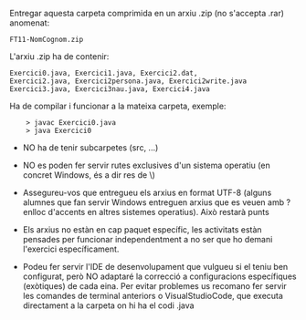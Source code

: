 
Entregar aquesta carpeta comprimida en un 
arxiu .zip (no s'accepta .rar) anomenat:

    FT11-NomCognom.zip

L'arxiu .zip ha de contenir:

    Exercici0.java, Exercici1.java, Exercici2.dat, 
    Exercici2.java, Exercici2persona.java, Exercici2write.java
    Exercici3.java, Exercici3nau.java, Exercici4.java

Ha de compilar i funcionar a la mateixa carpeta, exemple:

        > javac Exercici0.java
        > java Exercici0

- NO ha de tenir subcarpetes (src, ...)

- NO es poden fer servir rutes exclusives d'un sistema 
  operatiu (en concret Windows, és a dir res de \\)

- Assegureu-vos que entregueu els arxius en format UTF-8 
  (alguns alumnes que fan servir Windows entreguen arxius 
   que es veuen amb ? enlloc d'accents en altres sistemes 
   operatius). Això restarà punts

- Els arxius no estàn en cap paquet específic, les activitats 
  estàn pensades per funcionar independentment a no ser que 
  ho demani l'exercici específicament.

- Podeu fer servir l'IDE de desenvolupament que vulgueu si 
  el teniu ben configurat, però NO adaptaré la correcció a 
  configuracions específiques (exòtiques) de cada eina. 
  Per evitar problemes us recomano fer servir les comandes 
  de terminal anteriors o VisualStudioCode, que executa 
  directament a la carpeta on hi ha el codi .java